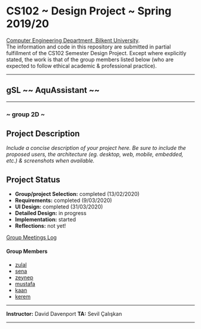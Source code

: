 # CS102 ~ Design Project ~ Spring 2019/20
[Computer Engineering Department, Bilkent University](http://w3.cs.bilkent.edu.tr/en/).  
The information and code in this repository are submitted in partial fulfillment of the CS102 Semester Design Project. Except where explicitly stated, the work is that of the group members listed below (who are expected to follow ethical academic & professional practice).
****
## gSL ~~ AquAssistant ~~
****
### ~ group 2D ~

## Project Description
_Include a concise description of your project here. Be sure to include the proposed users, the architecture (eg. desktop, web, mobile, embedded, etc.) & screenshots when available._
   
## Project Status
+ **Group/project Selection:** completed (13/02/2020)
+ **Requirements:** completed (9/03/2020)
+ **UI Design:** completed (31/03/2020)
+ **Detailed Design:** in progress
+ **Implementation:** started
+ **Reflections:** not yet!

[Group Meetings Log](group/meetingslog.md)
#### Group Members
- [zulal](group/zulal_log.md)
- [sena](group/sena_log.md)
- [zeynep](group/zeynep_log.md)
- [mustafa](group/mustafa_log.md)
- [kaan](group/kaan_log.md)
- [kerem](group/kerem_log.md)

****
**Instructor:** David Davenport   **TA:** Sevil Çalışkan
****
